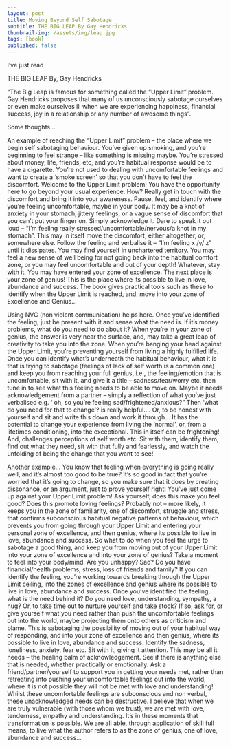 ```yaml
---
layout: post
title: Moving Beyond Self Sabotage
subtitle: THE BIG LEAP By Gay Hendricks
thumbnail-img: /assets/img/leap.jpg
tags: [book]
published: false
---
```


I’ve just read

THE BIG LEAP
By, Gay Hendricks

“The Big Leap is famous for something called the “Upper Limit” problem. Gay Hendricks proposes that many of us unconsciously sabotage ourselves or even make ourselves ill when we are experiencing happiness, financial success, joy in a relationship or any number of awesome things”.

Some thoughts…

An example of reaching the “Upper Limit” problem – the place where we begin self sabotaging behaviour.
You’ve given up smoking, and you’re beginning to feel strange – like something is missing maybe. You’re stressed about money, life, friends, etc, and you’re habitual response would be to have a cigarette.
You’re not used to dealing with uncomfortable feelings and want to create a ‘smoke screen’ so that you don’t have to feel the discomfort.
Welcome to the Upper Limit problem! You have the opportunity here to go beyond your usual experience.
How?
Really get in touch with the discomfort and bring it into your awareness.
Pause, feel, and identify where you’re feeling uncomfortable, maybe in your body. It may be a knot of anxiety in your stomach, jittery feelings, or a vague sense of discomfort that you can’t put your finger on. Simply acknowledge it. Dare to speak it out loud – “I’m feeling really stressed/uncomfortable/nervous/a knot in my stomach”. This may in itself move the discomfort, either altogether, or, somewhere else. Follow the feeling and verbalise it – “I’m feeling x /y/ z” until it dissipates. You may find yourself in unchartered territory. You may feel a new sense of well being for not going back into the habitual comfort zone, or you may feel uncomfortable and out of your depth! Whatever, stay with it. You may have entered your zone of excellence. The next place is your zone of genius! This is the place where its possible to live in love, abundance and success. The book gives practical tools such as these to identify when the Upper Limit is reached, and, move into your zone of Excellence and Genius…

Using NVC (non violent communication) helps here. Once you’ve identified the feeling, just be present with it and sense what the need is. If it’s money problems, what do you need to do about it? When you’re in your zone of genius, the answer is very near the surface, and, may take a great leap of creativity to take you into the zone.
When you’re banging your head against the Upper Limit, you’re preventing yourself from living a highly fulfilled life. Once you can identify what’s underneath the habitual behaviour, what it is that is trying to sabotage (feelings of lack of self worth is a common one) and keep you from reaching your full genius, i.e., the feeling/emotion that is uncomfortable, sit with it, and give it a title – sadness/fear/worry etc, then tune in to see what this feeling needs to be able to move on. Maybe it needs acknowledgement from a partner – simply a reflection of what you’ve just verbalised e.g. ‘ oh, so you’re feeling sad/frightened/anxious?” Then ‘what do you need for that to change’? is really helpful…. Or, to be honest with yourself and sit and write this down and work it through… It has the potential to change your experience from living the ‘normal’, or, from a lifetimes conditioning, into the exceptional. This in itself can be frightening! And, challenges perceptions of self worth etc. Sit with them, identify them, find out what they need, sit with that fully and fearlessly, and watch the unfolding of being the change that you want to see!

Another example…
You know that feeling when everything is going really well, and it’s almost too good to be true? It’s so good in fact that you’re worried that it’s going to change, so you make sure that it does by creating dissonance, or an argument, just to prove yourself right!
You’ve just come up against your Upper Limit problem!
Ask yourself, does this make you feel good? Does this promote loving feelings? Probably not – more likely, it keeps you in the zone of familiarity, one of discomfort, struggle and stress, that confirms subconscious habitual negative patterns of behaviour, which prevents you from going through your Upper Limit and entering your personal zone of excellence, and then genius, where its possible to live in love, abundance and success.
So what to do when you feel the urge to sabotage a good thing, and keep you from moving out of your Upper Limit into your zone of excellence and into your zone of genius?
Take a moment to feel into your body/mind. Are you unhappy? Sad? Do you have financial/health problems, stress, loss of friends and family? If you can identify the feeling, you’re working towards breaking through the Upper Limit ceiling, into the zones of excellence and genius where its possible to live in love, abundance and success.
Once you’ve identified the feeling, what is the need behind it? Do you need love, understanding, sympathy, a hug? Or, to take time out to nurture yourself and take stock? If so, ask for, or give yourself what you need rather than push the uncomfortable feelings out into the world, maybe projecting them onto others as criticism and blame. This is sabotaging the possibility of moving out of your habitual way of responding, and into your zone of excellence and then genius, where its possible to live in love, abundance and success.
Identify the sadness, loneliness, anxiety, fear etc. Sit with it, giving it attention. This may be all it needs – the healing balm of acknowledgement. See if there is anything else that is needed, whether practically or emotionally. Ask a friend/partner/yourself to support you in getting your needs met, rather than retreating into pushing your uncomfortable feelings out into the world, where it is not possible they will not be met with love and understanding! Whilst these uncomfortable feelings are subconscious and non verbal, these unacknowledged needs can be destructive. I believe that when we are truly vulnerable (with those whom we trust), we are met with love, tenderness, empathy and understanding. It’s in these moments that transformation is possible.
We are all able, through application of skill full means, to live what the author refers to as the zone of genius, one of love, abundance and success…
